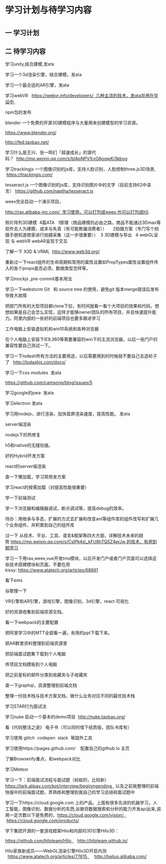 # 学习计划与待学习内容

# 

## 一 学习计划

## 



## 二 待学习内容

学习unity,结合建模,发ata

学习一个3d渲染引擎，结合建模，发ata

学习一个最合适的AR引擎，发ata

学习webVR   https://webvr.info/developers/  几种主流的技术，发ata并用在毕设中 

npm包的发布



blender 一个免费的开源3D建模程序与大量用来创建模型的学习资源。

https://www.blender.org/



http://fed.taobao.net/



学习什么是王兴、张一鸣们「超速成长」的源代码？  http://mp.weixin.qq.com/s/blApNPV1rxOAoqwKi3kbog

学习trackingjs 一个图像识别的js库，支持人脸识别，人脸控制three.js3D场景,  https://trackingjs.com/

tesseract.js 一个图像识别的js库，支持识别图片中的文字（目前支持62中语言） https://github.com/naptha/tesseract.js

weex完全启动一个演示项目。

http://rax.alibaba-inc.com/  学习使用，可以打包成weex,也可以打包成h5.

照片阵列3D建模  4篇ATA   1原理（商品建模的必由之路，商品不能通过3Dmax等软件去人为建模，成本与失真（有可能欺骗消费者））     2拍摄方案（专门写个拍摄手册知道商家进行拍摄采集（这一步很重要））  3 3D建模与导出   4 webGL呈现 与 webVR webAR呈现于交互

了解一下 X3D & VRML  http://www.web3d.org/



重新过一下react组件的生命周期和常用的属性设置如PropTypes属性设置组件传入的各个props是否必须，数据类型怎样等。

学习mockjs ,pre-commit基本用法

学习一下webstorm Git   和 source tree 的使用，避免git 版本merge错误后发布导致大故障

把部门所有的大型项目都clone下拉，有时间就看一看个大项目的效果和代码，想想如果是自己会怎么实现，这样才能够owner团队的所有项目，并且快速提升能力。阿里内部的一些好的前端项目也要多跟进学习

工作电脑上安装虚拟机和win10系统和各种浏览器

在个人电脑上安装下IE9,360等需要兼容的win下的主流浏览器，以后一些门户的兼容性要自己测试一下。

学习一下lodash所有方法的主要用途，以后需要用到的时候就不要自己去造轮子了   http://lodashjs.com/docs/

学习一下css modules  发ata

https://github.com/camsong/blog/issues/5

学习google的pwa  发ata

学习electron 发ata  

学习用nodejs，进行渲染，加快首屏渲染速度，提高性能。 发ata

server端渲染

nodejs下的热修复

h5和native的无缝衔接。

好的Hybrid开发方案

react的server端渲染

查一下懒加载，学习常用发方案

学习react的按需加载（对提高性能很重要）

学一下前端测试

学一下浏览器和编辑器调试，断点调试等，提高debug的效率。

待办：用继承与多态，扩展的方式去扩展和改变ant等组件库的组件改写和扩展几个业务组件，并积累到自己的组件库

过一下 从技术、平台、工具、语言&框架等四大方面，详解技术未来的趋势 https://mp.weixin.qq.com/s/CsIPk4s\_kFU8hTQSZ4erJw 的技术，有用到额学习

学习一下用rax,weex,vue开发tms模块，以后开发门户或者门户页面可以选择这些技术搭建模块和页面，不要在用kissy: https://www.atatech.org/articles/68891

看下ems

谷歌搜一下

VR引擎和AR引擎，游戏引擎，图像识别，3d引擎，react 可视化

好的资源收集到前端资源文档。

看一下webpack的主要配置

把阿里学习中的MTT全部看一遍，有用的ppt下载下来。

把AR群里资料整理到前端资源里

把前端面试题集下载到个人电脑

传项目文档模板到个人电脑

把之前星标的邮件分类到收藏夹与子收藏夹

查一下graphql，资源整理到前端文档

整理一份技术栈与技术方案文档，做什么业务对应不同的最优技术栈

学习STAR行为面试法

学习nuke 启动一个基本的demo项目  http://nuke.taobao.org/

看《代码整洁之道》 电子书（可以同时借下纸质版，团队书库有）

学习使用 glitch  codepen  slack  等国外工具

学习使用https://pages.github.com/    配置自己的github io 主页

了解Browserify重点，和webpack对比

学习Meteor

学习一下：前端面试流程与面试题（蚂蚁的，比较新）https://lark.alipay.com/kot/interview/beginingending   以及之前我整理的前端快报中的前端面试题，弄熟练和整理到我自己的学习总结和面试题中

学习一下https://cloud.google.com 上的产品，上面有很多先进的机器学习，人工智能，图像识别，数据分析的东西,谷歌将数据搜索和分析的能力开发api出来,调用一定次数以下是免费的，https://cloud.google.com/vision/    https://cloud.google.com/products/

学下集团开源的一套游戏框架Hilo和内部的3D引擎Hilo3D：

https://github.com/hiloteam/Hilo     http://hiloteam.github.io/

Hilo家族新成员——WebGL渲染引擎Hilo3D开启内测   https://www.atatech.org/articles/77615      http://hailuo.alibaba.com/







